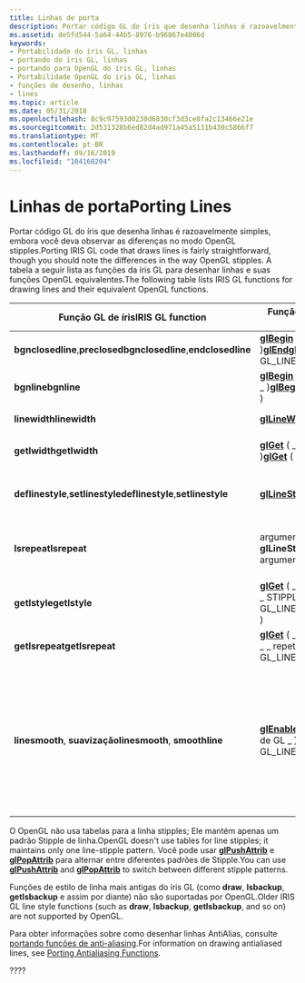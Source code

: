 ```yaml
---
title: Linhas de porta
description: Portar código GL do íris que desenha linhas é razoavelmente simples, embora você deva observar as diferenças no modo OpenGL stipples. A tabela a seguir lista as funções da íris GL para desenhar linhas e suas funções OpenGL equivalentes.
ms.assetid: de5fd544-5a64-44b5-8976-b96867e4006d
keywords:
- Portabilidade do íris GL, linhas
- portando do íris GL, linhas
- portando para OpenGL do íris GL, linhas
- Portabilidade OpenGL do íris GL, linhas
- funções de desenho, linhas
- lines
ms.topic: article
ms.date: 05/31/2018
ms.openlocfilehash: 8c9c97593d0230d6830cf3d3ce8fa2c13466e21e
ms.sourcegitcommit: 2d531328b6ed82d4ad971a45a5131b430c5866f7
ms.translationtype: MT
ms.contentlocale: pt-BR
ms.lasthandoff: 09/16/2019
ms.locfileid: "104160204"
---
```

# <a name="porting-lines"></a><span data-ttu-id="3dcf6-110">Linhas de porta</span><span class="sxs-lookup"><span data-stu-id="3dcf6-110">Porting Lines</span></span>

<span data-ttu-id="3dcf6-111">Portar código GL do íris que desenha linhas é razoavelmente simples, embora você deva observar as diferenças no modo OpenGL stipples.</span><span class="sxs-lookup"><span data-stu-id="3dcf6-111">Porting IRIS GL code that draws lines is fairly straightforward, though you should note the differences in the way OpenGL stipples.</span></span> <span data-ttu-id="3dcf6-112">A tabela a seguir lista as funções da íris GL para desenhar linhas e suas funções OpenGL equivalentes.</span><span class="sxs-lookup"><span data-stu-id="3dcf6-112">The following table lists IRIS GL functions for drawing lines and their equivalent OpenGL functions.</span></span>



| <span data-ttu-id="3dcf6-113">Função GL de íris</span><span class="sxs-lookup"><span data-stu-id="3dcf6-113">IRIS GL function</span></span>                               | <span data-ttu-id="3dcf6-114">Função OpenGL</span><span class="sxs-lookup"><span data-stu-id="3dcf6-114">OpenGL function</span></span>                                                                                         | <span data-ttu-id="3dcf6-115">Significado</span><span class="sxs-lookup"><span data-stu-id="3dcf6-115">Meaning</span></span>                                                                                                                                      |
|------------------------------------------------|---------------------------------------------------------------------------------------------------------|----------------------------------------------------------------------------------------------------------------------------------------------|
| <span data-ttu-id="3dcf6-116">**bgnclosedline**,**preclosed**</span><span class="sxs-lookup"><span data-stu-id="3dcf6-116">**bgnclosedline**,**endclosedline**</span></span><br/> | <span data-ttu-id="3dcf6-117">[**glBegin**](glbegin.md) ( \_ loop de linha gl \_ )[**glEnd**](glend.md)</span><span class="sxs-lookup"><span data-stu-id="3dcf6-117">[**glBegin**](glbegin.md) ( GL\_LINE\_LOOP )[**glEnd**](glend.md)</span></span><br/>                          | <span data-ttu-id="3dcf6-118">Desenha uma linha fechada.</span><span class="sxs-lookup"><span data-stu-id="3dcf6-118">Draws a closed line.</span></span>                                                                                                                         |
| <span data-ttu-id="3dcf6-119">**bgnline**</span><span class="sxs-lookup"><span data-stu-id="3dcf6-119">**bgnline**</span></span>                                    | <span data-ttu-id="3dcf6-120">[**glBegin**](glbegin.md) ( \_ faixa de linha gl \_ )</span><span class="sxs-lookup"><span data-stu-id="3dcf6-120">[**glBegin**](glbegin.md) ( GL\_LINE\_STRIP )</span></span>                                                          | <span data-ttu-id="3dcf6-121">Desenha segmentos de linha.</span><span class="sxs-lookup"><span data-stu-id="3dcf6-121">Draws line segments.</span></span>                                                                                                                         |
| <span data-ttu-id="3dcf6-122">**linewidth**</span><span class="sxs-lookup"><span data-stu-id="3dcf6-122">**linewidth**</span></span>                                  | [<span data-ttu-id="3dcf6-123">**glLineWidth**</span><span class="sxs-lookup"><span data-stu-id="3dcf6-123">**glLineWidth**</span></span>](gllinewidth.md)                                                                      | <span data-ttu-id="3dcf6-124">Define a largura da linha.</span><span class="sxs-lookup"><span data-stu-id="3dcf6-124">Sets line width.</span></span>                                                                                                                             |
| <span data-ttu-id="3dcf6-125">**getlwidth**</span><span class="sxs-lookup"><span data-stu-id="3dcf6-125">**getlwidth**</span></span>                                  | <span data-ttu-id="3dcf6-126">[**glGet**](glgetbooleanv--glgetdoublev--glgetfloatv--glgetintegerv.md) ( \_ largura da linha gl \_ )</span><span class="sxs-lookup"><span data-stu-id="3dcf6-126">[**glGet**](glgetbooleanv--glgetdoublev--glgetfloatv--glgetintegerv.md) ( GL\_LINE\_WIDTH )</span></span>            | <span data-ttu-id="3dcf6-127">Retorna a largura da linha atual.</span><span class="sxs-lookup"><span data-stu-id="3dcf6-127">Returns current line width.</span></span>                                                                                                                  |
| <span data-ttu-id="3dcf6-128">**deflinestyle**,**setlinestyle**</span><span class="sxs-lookup"><span data-stu-id="3dcf6-128">**deflinestyle**,**setlinestyle**</span></span><br/>   | [<span data-ttu-id="3dcf6-129">**glLineStipple**</span><span class="sxs-lookup"><span data-stu-id="3dcf6-129">**glLineStipple**</span></span>](gllinestipple.md)                                                                  | <span data-ttu-id="3dcf6-130">Especifica um padrão de Stipple de linha.</span><span class="sxs-lookup"><span data-stu-id="3dcf6-130">Specifies a line stipple pattern.</span></span>                                                                                                            |
| <span data-ttu-id="3dcf6-131">**lsrepeat**</span><span class="sxs-lookup"><span data-stu-id="3dcf6-131">**lsrepeat**</span></span>                                   | <span data-ttu-id="3dcf6-132">argumento de fator de **glLineStipple**</span><span class="sxs-lookup"><span data-stu-id="3dcf6-132">factor argument of **glLineStipple**</span></span>                                                                    | <span data-ttu-id="3dcf6-133">Define um fator de repetição para o estilo de linha.</span><span class="sxs-lookup"><span data-stu-id="3dcf6-133">Sets a repeat factor for the line style.</span></span>                                                                                                     |
| <span data-ttu-id="3dcf6-134">**getlstyle**</span><span class="sxs-lookup"><span data-stu-id="3dcf6-134">**getlstyle**</span></span>                                  | <span data-ttu-id="3dcf6-135">[**glGet**](glgetbooleanv--glgetdoublev--glgetfloatv--glgetintegerv.md) ( \_ padrão de linha gl \_ STIPPLE \_ )</span><span class="sxs-lookup"><span data-stu-id="3dcf6-135">[**glGet**](glgetbooleanv--glgetdoublev--glgetfloatv--glgetintegerv.md) ( GL\_LINE\_STIPPLE\_PATTERN )</span></span> | <span data-ttu-id="3dcf6-136">Retorna o padrão de Stipple de linha.</span><span class="sxs-lookup"><span data-stu-id="3dcf6-136">Returns line stipple pattern.</span></span>                                                                                                                |
| <span data-ttu-id="3dcf6-137">**getlsrepeat**</span><span class="sxs-lookup"><span data-stu-id="3dcf6-137">**getlsrepeat**</span></span>                                | <span data-ttu-id="3dcf6-138">[**glGet**](glgetbooleanv--glgetdoublev--glgetfloatv--glgetintegerv.md) ( \_ STIPPLE de linha gl \_ \_ repetir)</span><span class="sxs-lookup"><span data-stu-id="3dcf6-138">[**glGet**](glgetbooleanv--glgetdoublev--glgetfloatv--glgetintegerv.md) ( GL\_LINE\_STIPPLE\_REPEAT )</span></span>  | <span data-ttu-id="3dcf6-139">Retorna o fator de repetição.</span><span class="sxs-lookup"><span data-stu-id="3dcf6-139">Returns repeat factor.</span></span>                                                                                                                       |
| <span data-ttu-id="3dcf6-140">**linesmooth**, **suavização**</span><span class="sxs-lookup"><span data-stu-id="3dcf6-140">**linesmooth**, **smoothline**</span></span>                 | <span data-ttu-id="3dcf6-141">[**glEnable**](glenable.md) ( \_ linha simples de GL \_ )</span><span class="sxs-lookup"><span data-stu-id="3dcf6-141">[**glEnable**](glenable.md) ( GL\_LINE\_SMOOTH )</span></span>                                                       | <span data-ttu-id="3dcf6-142">Ativa a suavização de linha (para obter mais informações sobre a anti-aliasing, consulte [portando funções de anti-aliasing](porting-antialiasing-functions.md)).</span><span class="sxs-lookup"><span data-stu-id="3dcf6-142">Turns on line antialiasing (For more information on antialiasing, see [Porting Antialiasing Functions](porting-antialiasing-functions.md).)</span></span> |



 

<span data-ttu-id="3dcf6-143">O OpenGL não usa tabelas para a linha stipples; Ele mantém apenas um padrão Stipple de linha.</span><span class="sxs-lookup"><span data-stu-id="3dcf6-143">OpenGL doesn't use tables for line stipples; it maintains only one line-stipple pattern.</span></span> <span data-ttu-id="3dcf6-144">Você pode usar [**glPushAttrib**](glpushattrib.md) e [**glPopAttrib**](glpopattrib.md) para alternar entre diferentes padrões de Stipple.</span><span class="sxs-lookup"><span data-stu-id="3dcf6-144">You can use [**glPushAttrib**](glpushattrib.md) and [**glPopAttrib**](glpopattrib.md) to switch between different stipple patterns.</span></span>

<span data-ttu-id="3dcf6-145">Funções de estilo de linha mais antigas do íris GL (como **draw**, **lsbackup**, **getlsbackup** e assim por diante) não são suportadas por OpenGL.</span><span class="sxs-lookup"><span data-stu-id="3dcf6-145">Older IRIS GL line style functions (such as **draw**, **lsbackup**, **getlsbackup**, and so on) are not supported by OpenGL.</span></span>

<span data-ttu-id="3dcf6-146">Para obter informações sobre como desenhar linhas AntiAlias, consulte [portando funções de anti-aliasing](porting-antialiasing-functions.md).</span><span class="sxs-lookup"><span data-stu-id="3dcf6-146">For information on drawing antialiased lines, see [Porting Antialiasing Functions](porting-antialiasing-functions.md).</span></span>

<span data-ttu-id="3dcf6-147">??</span><span class="sxs-lookup"><span data-stu-id="3dcf6-147">??</span></span>

 

 





